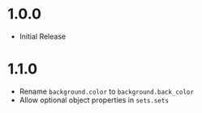 # 1.0.0

- Initial Release

# 1.1.0

- Rename `background.color` to `background.back_color`
- Allow optional object properties in `sets.sets`